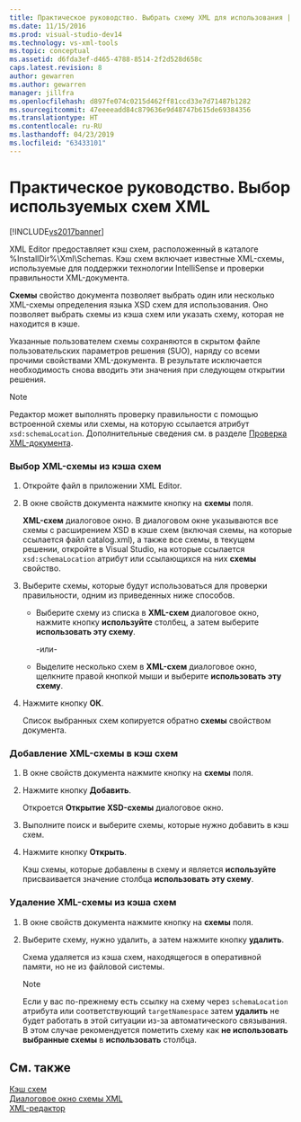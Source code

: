 ```yaml
---
title: Практическое руководство. Выбрать схему XML для использования | Документация Майкрософт
ms.date: 11/15/2016
ms.prod: visual-studio-dev14
ms.technology: vs-xml-tools
ms.topic: conceptual
ms.assetid: d6fda3ef-d465-4788-8514-2f2d528d658c
caps.latest.revision: 8
author: gewarren
ms.author: gewarren
manager: jillfra
ms.openlocfilehash: d897fe074c0215d462ff81ccd33e7d71487b1282
ms.sourcegitcommit: 47eeeeadd84c879636e9d48747b615de69384356
ms.translationtype: HT
ms.contentlocale: ru-RU
ms.lasthandoff: 04/23/2019
ms.locfileid: "63433101"
---
```

# <a name="how-to-select-the-xml-schemas-to-use"></a>Практическое руководство. Выбор используемых схем XML
[!INCLUDE[vs2017banner](../includes/vs2017banner.md)]

XML Editor предоставляет кэш схем, расположенный в каталоге %InstallDir%\Xml\Schemas. Кэш схем включает известные XML-схемы, используемые для поддержки технологии IntelliSense и проверки правильности XML-документа.  
  
 **Схемы** свойство документа позволяет выбрать один или несколько XML-схемы определения языка XSD схем для использования. Оно позволяет выбрать схемы из кэша схем или указать схему, которая не находится в кэше.  
  
 Указанные пользователем схемы сохраняются в скрытом файле пользовательских параметров решения (SUO), наряду со всеми прочими свойствами XML-документа. В результате исключается необходимость снова вводить эти значения при следующем открытии решения.  
  
> [!NOTE]
> Редактор может выполнять проверку правильности с помощью встроенной схемы или схемы, на которую ссылается атрибут `xsd:schemaLocation`. Дополнительные сведения см. в разделе [Проверка XML-документа](../xml-tools/xml-document-validation.md).  
  
### <a name="to-select-an-xml-schema-from-the-schema-cache"></a>Выбор XML-схемы из кэша схем  
  
1. Откройте файл в приложении XML Editor.  
  
2. В окне свойств документа нажмите кнопку на **схемы** поля.  
  
    **XML-схем** диалоговое окно. В диалоговом окне указываются все схемы с расширением XSD в кэше схем (включая схемы, на которые ссылается файл catalog.xml), а также все схемы, в текущем решении, откройте в Visual Studio, на которые ссылается `xsd:schemaLocation` атрибут или ссылающихся на них **схемы** свойство.  
  
3. Выберите схемы, которые будут использоваться для проверки правильности, одним из приведенных ниже способов.  
  
   - Выберите схему из списка в **XML-схем** диалоговое окно, нажмите кнопку **используйте** столбец, а затем выберите **использовать эту схему**.  
  
     -или-  
  
   - Выделите несколько схем в **XML-схем** диалоговое окно, щелкните правой кнопкой мыши и выберите **использовать эту схему**.  
  
4. Нажмите кнопку **ОК**.  
  
    Список выбранных схем копируется обратно **схемы** свойством документа.  
  
### <a name="to-add-an-xml-schema-to-the-schema-cache"></a>Добавление XML-схемы в кэш схем  
  
1. В окне свойств документа нажмите кнопку на **схемы** поля.  
  
2. Нажмите кнопку **Добавить**.  
  
     Откроется **Открытие XSD-схемы** диалоговое окно.  
  
3. Выполните поиск и выберите схемы, которые нужно добавить в кэш схем.  
  
4. Нажмите кнопку **Открыть**.  
  
     Кэш схемы, которые добавлены в схему и является **используйте** присваивается значение столбца **использовать эту схему**.  
  
### <a name="to-delete-an-xml-schema-from-the-schema-cache"></a>Удаление XML-схемы из кэша схем  
  
1. В окне свойств документа нажмите кнопку на **схемы** поля.  
  
2. Выберите схему, нужно удалить, а затем нажмите кнопку **удалить**.  
  
     Схема удаляется из кэша схем, находящегося в оперативной памяти, но не из файловой системы.  
  
    > [!NOTE]
    > Если у вас по-прежнему есть ссылку на схему через `schemaLocation` атрибута или соответствующий `targetNamespace` затем **удалить** не будет работать в этой ситуации из-за автоматического связывания. В этом случае рекомендуется пометить схему как **не использовать выбранные схемы** в **использовать** столбца.  
  
## <a name="see-also"></a>См. также  
 [Кэш схем](../xml-tools/schema-cache.md)   
 [Диалоговое окно схемы XML](../xml-tools/xml-schemas-dialog-box.md)   
 [XML-редактор](../xml-tools/xml-editor.md)

